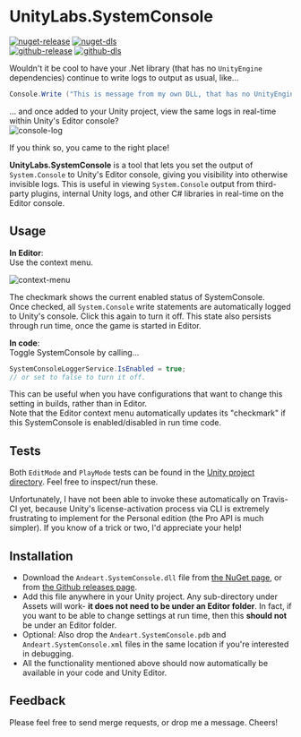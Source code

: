 # UnityLabs.SystemConsole

[![nuget-release](https://img.shields.io/nuget/v/Andeart.SystemConsole.svg?logo=nuget&logoSize=auto)](https://www.nuget.org/packages/Andeart.SystemConsole)
[![nuget-dls](https://img.shields.io/nuget/dt/Andeart.SystemConsole.svg?logo=nuget&logoSize=auto)](https://www.nuget.org/packages/Andeart.SystemConsole)<br />
[![github-release](https://img.shields.io/github/release/andeart/UnityLabs.SystemConsole.svg?label=github&logo=github&logoSize=auto)](https://github.com/andeart/UnityLabs.SystemConsole/releases/latest)
[![github-dls](https://img.shields.io/github/downloads/andeart/UnityLabs.SystemConsole/total.svg?logo=github&logoSize=auto)](https://github.com/andeart/UnityLabs.SystemConsole/releases/latest)<br/>

Wouldn't it be cool to have your .Net library (that has no `UnityEngine` dependencies) continue to write logs to output as usual, like...
```csharp
Console.Write ("This is message from my own DLL, that has no UnityEngine dependencies.");
```
... and once added to your Unity project, view the same logs in real-time within Unity's Editor console?<br/>
![console-log](https://user-images.githubusercontent.com/6226493/54099829-7afc4380-4378-11e9-9b5a-1db0ea5aa351.png)

If you think so, you came to the right place!

**UnityLabs.SystemConsole** is a tool that lets you set the output of `System.Console` to Unity's Editor console, giving you visibility into otherwise invisible logs. This is useful in viewing `System.Console` output from third-party plugins, internal Unity logs, and other C# libraries in real-time on the Editor console.


## Usage

**In Editor**:<br />
Use the context menu.

![context-menu](https://user-images.githubusercontent.com/6226493/54099508-eb09ca00-4376-11e9-9dc4-2db52b9bdb4c.png)

The checkmark shows the current enabled status of SystemConsole.<br />
Once checked, all `System.Console` write statements are automatically logged to Unity's console.
Click this again to turn it off. This state also persists through run time, once the game is started in Editor.

**In code**:<br />
Toggle SystemConsole by calling...
```csharp
SystemConsoleLoggerService.IsEnabled = true;
// or set to false to turn it off.
```
This can be useful when you have configurations that want to change this setting in builds, rather than in Editor.<br />
Note that the Editor context menu automatically updates its "checkmark" if this SystemConsole is enabled/disabled in run time code.

## Tests

Both `EditMode` and `PlayMode` tests can be found in the [Unity project directory](https://github.com/andeart/UnityLabs.SystemConsole/tree/master/SystemConsole.Demo). Feel free to inspect/run these.

Unfortunately, I have not been able to invoke these automatically on Travis-CI yet, because Unity's license-activation process via CLI is extremely frustrating to implement for the Personal edition (the Pro API is much simpler). If you know of a trick or two, I'd appreciate your help!

## Installation

- Download the `Andeart.SystemConsole.dll` file from [the NuGet page](https://www.nuget.org/packages/Andeart.SystemConsole), or from [the Github releases page](https://github.com/andeart/UnityLabs.SystemConsole/releases/latest).
- Add this file anywhere in your Unity project. Any sub-directory under Assets will work- **it does not need to be under an Editor folder**. In fact, if you want to be able to change settings at run time, then this **should not** be under an Editor folder.
- Optional: Also drop the `Andeart.SystemConsole.pdb` and `Andeart.SystemConsole.xml` files in the same location if you're interested in debugging.
- All the functionality mentioned above should now automatically be available in your code and Unity Editor.

## Feedback

Please feel free to send merge requests, or drop me a message. Cheers!
